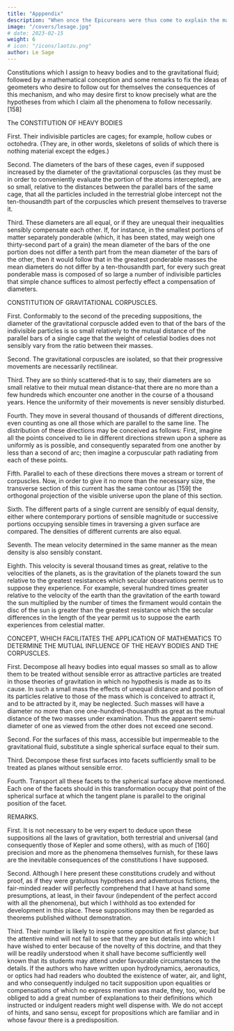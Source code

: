 ```yaml
---
title: "Apppendix"
description: "When once the Epicureans were thus come to explain the matter so neatly, the most thoughtful and curious among them would certainly have followed out the consequences"
image: "/covers/lesage.jpg"
# date: 2023-02-15
weight: 6
# icon: "/icons/laotzu.png"
author: Le Sage
---
```



Constitutions which I assign to heavy bodies and to the gravitational fluid; followed by a mathematical conception and some remarks to fix the ideas of geometers who desire to follow out for themselves the consequences of this mechanism, and who may desire first to know precisely what are the hypotheses from which I claim all the phenomena to follow necessarily. [158]

The CONSTITUTION OF HEAVY BODIES

First. Their indivisible particles are cages; for example, hollow cubes or octohedra. (They are, in other words, skeletons of solids of which there is nothing material except the edges.)

Second. The diameters of the bars of these cages, even if supposed increased by the diameter of the gravitational corpuscles (as they must be in order to conveniently evaluate the portion of the atoms intercepted), are so small, relative to the distances between the parallel bars of the same cage, that all the particles included in the terrestrial globe intercept not the ten-thousandth part of the corpuscles which present themselves to traverse it.

Third. These diameters are all equal, or if they are unequal their inequalities sensibly compensate each other. If, for instance, in the smallest portions of matter separately ponderable (which, it has been stated, may weigh one thirty-second part of a grain) the mean diameter of the bars of the one portion does not differ a tenth part from the mean diameter of the bars of the other, then it would follow that in the greatest ponderable masses the mean diameters do not differ by a ten-thousandth part, for every such great ponderable mass is composed of so large a number of indivisible particles that simple chance suffices to almost perfectly effect a compensation of diameters.


CONSTITUTION OF GRAVITATIONAL CORPUSCLES.

First. Conformably to the second of the preceding suppositions, the diameter of the gravitational corpuscle added even to that of the bars of the indivisible particles is so small relatively to the mutual distance of the parallel bars of a single cage that the weight of celestial bodies does not sensibly vary from the ratio between their masses.

Second. The gravitational corpuscles are isolated, so that their progressive movements are necessarily rectilinear.

Third. They are so thinly scattered-that is to say, their diameters are so small relative to their mutual mean distance-that there are no more than a few hundreds which encounter one another in the course of a thousand years. Hence the uniformity of their movements is never sensibly disturbed.

Fourth. They move in several thousand of thousands of different directions, even counting as one all those which are parallel to the same line. The distribution of these directions may be conceived as follows: First, imagine all the points conceived to lie in different directions strewn upon a sphere as uniformly as is possible, and consequently separated from one another by less than a second of arc; then imagine a corpuscular path radiating from each of these points.

Fifth. Parallel to each of these directions there moves a stream or torrent of corpuscles. Now, in order to give it no more than the necessary size, the transverse section of this current has the same contour as [159] the orthogonal projection of the visible universe upon the plane of this section.

Sixth. The different parts of a single current are sensibly of equal density, either where contemporary portions of sensible magnitude or successive portions occupying sensible times in traversing a given surface are compared. The densities of different currents are also equal.

Seventh. The mean velocity determined in the same manner as the mean density is also sensibly constant.

Eighth. This velocity is several thousand times as great, relative to the velocities of the planets, as is the gravitation of the planets toward the sun relative to the greatest resistances which secular observations permit us to suppose they experience. For example, several hundred times greater relative to the velocity of the earth than the gravitation of the earth toward the sun multiplied by the number of times the firmament would contain the disc of the sun is greater than the greatest resistance which the secular differences in the length of the year permit us to suppose the earth experiences from celestial matter.

CONCEPT, WHICH FACILITATES THE APPLICATION OF MATHEMATICS TO DETERMINE THE MUTUAL INFLUENCE OF THE HEAVY BODIES AND THE CORPUSCLES.

First. Decompose all heavy bodies into equal masses so small as to allow them to be treated without sensible error as attractive particles are treated in those theories of gravitation in which no hypothesis is made as to its cause. In such a small mass the effects of unequal distance and position of its particles relative to those of the mass which is conceived to attract it, and to be attracted by it, may be neglected. Such masses will have a diameter no more than one one-hundred-thousandth as great as the mutual distance of the two masses under examination. Thus the apparent semi-diameter of one as viewed from the other does not exceed one second.

Second. For the surfaces of this mass, accessible but impermeable to the gravitational fluid, substitute a single spherical surface equal to their sum.

Third. Decompose these first surfaces into facets sufficiently small to be treated as planes without sensible error.

Fourth. Transport all these facets to the spherical surface above mentioned. Each one of the facets should in this transformation occupy that point of the spherical surface at which the tangent plane is parallel to the original position of the facet.

REMARKS.

First. It is not necessary to be very expert to deduce upon these suppositions all the laws of gravitation, both terrestrial and universal (and consequently those of Kepler and some others), with as much of [160] precision and more as the phenomena themselves furnish, for these laws are the inevitable consequences of the constitutions I have supposed.

Second. Although I here present these constitutions crudely and without proof, as if they were gratuitous hypotheses and adventurous fictions, the fair-minded reader will perfectly comprehend that I have at hand some presumptions, at least, in their favour (independent of the perfect accord with all the phenomena), but which I withhold as too extended for development in this place. These suppositions may then be regarded as theorems published without demonstration.

Third. Their number is likely to inspire some opposition at first glance; but the attentive mind will not fail to see that they are but details into which I have wished to enter because of the novelty of this doctrine, and that they will be readily understood when it shall have become sufficiently well known that its students may attend under favourable circumstances to the details. If the authors who have written upon hydrodynamics, aeronautics, or optics had had readers who doubted the existence of water, air, and light, and who consequently indulged no tacit supposition upon equalities or compensations of which no express mention was made, they, too, would be obliged to add a great number of explanations to their definitions which instructed or indulgent readers might well dispense with. We do not accept of hints, and sano sensu, except for propositions which are familiar and in whose favour there is a predisposition.


